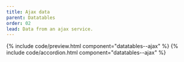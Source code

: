 ```yaml
---
title: Ajax data
parent: Datatables
order: 02
lead: Data from an ajax service. 
---
```


{% include code/preview.html component="datatables--ajax" %}
{% include code/accordion.html component="datatables--ajax" %} 